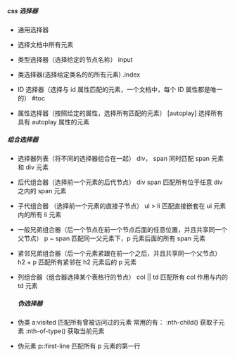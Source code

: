 ##### css 选择器

- 通用选择器

* 选择文档中所有元素

- 类型选择器（选择给定的节点名称）
  input

- 类选择器(选择给定类名的的所有元素)
  .index

- ID 选择器（选择与 id 属性匹配的元素，一个文档中，每个 ID 属性都是唯一的）
  #toc

- 属性选择器（按照给定的属性，选择所有匹配的元素）
  [autoplay] 选择所有具有 autoplay 属性的元素

##### 组合选择器

- 选择器列表（将不同的选择器组合在一起）
  div， span 同时匹配 span 元素和 div 元素

- 后代组合器（选择前一个元素的后代节点）
  div span 匹配所有位于任意 div 之内的 span 元素

- 子代组合器 （选择前一个元素的直接子节点）
  ul > li 匹配直接嵌套在 ui 元素内的所有 li 元素

- 一般兄弟组合器（后一个节点在前一个节点后面的任意位置，并且共享同一个父节点）
  p ~ span 匹配同一父元素下，p 元素后面的所有 span 元素

- 紧邻兄弟组合器（后一个元素紧跟在前一个之后，并且共享同一个父节点）
  h2 + p 匹配所有紧邻在 h2 元素后的 p 元素

- 列组合器（组合器选择某个表格行的节点）
  col || td 匹配所有 col 作用与内的 td 元素

  ##### 伪选择器

- 伪类
  a:visited 匹配所有曾被访问过的元素
  常用的有：
  :nth-child() 获取子元素
  :nth-of-type() 获取当前元素

- 伪元素
  p::first-line 匹配所有 p 元素的第一行
